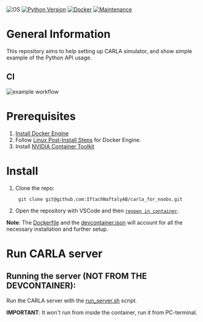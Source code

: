 ![OS](https://img.shields.io/badge/OS-Linux-red?style=flat&logo=linux)
[![Python Version](https://img.shields.io/badge/Made%20with-Python%203.10-1f425f.svg?logo=python)](https://www.python.org/)
[![Docker](https://img.shields.io/badge/Docker-available-green.svg?style=flat&logo=docker)](https://github.com/emalderson/ThePhish/tree/master/docker)
[![Maintenance](https://img.shields.io/badge/Maintained-yes-green.svg)](https://github.com/IftachNaftalyAB/carla_for_noobs)

# General Information

This repository aims to help setting up CARLA simulator, and show simple example of the Python API usage.

## CI

![example workflow](https://github.com/IftachNaftalyAB/carla_for_noobs/actions/workflows/semantic_release.yml/badge.svg)

# Prerequisites

1. [Install Docker Engine](https://docs.docker.com/engine/install/ubuntu/)
2. Follow [Linux Post-Install Steps](https://docs.docker.com/engine/install/linux-postinstall/) for Docker Engine.
3. Install [NVIDIA Container Toolkit](https://docs.nvidia.com/datacenter/cloud-native/container-toolkit/latest/install-guide.html)

# Install

1. Clone the repo:

        git clone git@github.com:IftachNaftalyAB/carla_for_noobs.git

2. Open the repository with VSCode and then [`reopen in container`](https://code.visualstudio.com/docs/devcontainers/containers).

**Note**: The [Dockerfile](./.devcontainer/Dockerfile) and the [devcontainer.json](./.devcontainer/devcontainer.json) will account for all the necessary installation and further setup.


# Run CARLA server

## Running the server (NOT FROM THE DEVCONTAINER):

Run the CARLA server with the [run_server.sh](./run_server.sh) script. 

**IMPORTANT**: It won't run from inside the container, run it from PC-terminal.

